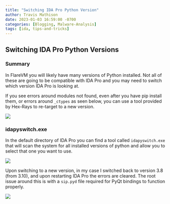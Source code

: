 ```yaml
---
title: "Switching IDA Pro Python Version"
author: Travis Mathison
date: 2023-01-03 16:59:00 -0700
categories: [Blogging, Malware-Analysis]
tags: [ida, tips-and-tricks]
---
```


## Switching IDA Pro Python Versions
### Summary
In FlareVM you will likely have many versions of Python installed.  Not all of these are going to be compatible with IDA Pro and you may need to switch which version IDA Pro is looking at.

If you see errors around modules not found, even after you have pip install them, or errors around `_ctypes` as seen below, you can use a tool provided by Hex-Rays to re-target to a new version.

<img style="align:left" src="{{ site.url }}/assets/img/blogging/idapyswitch_ida_python_errors.png"/>

### idapyswitch.exe
In the default directory of IDA Pro you can find a tool called `idapyswitch.exe` that will scan the system for all installed versions of python and allow you to select that one you want to use.

<img style="align:left" src="{{ site.url }}/assets/img/blogging/idapyswitch_exe.png"/>

Upon switching to a new version, in my case I switched back to version 3.8 (from 3.10), and upon restarting IDA Pro the errors are cleared. The root issue around this is with a `sip.pyd` file required for PyQt bindings to function properly.

<img style="align:left" src="{{ site.url }}/assets/img/blogging/idapyswitch_ida_python_no_errors.png"/>
